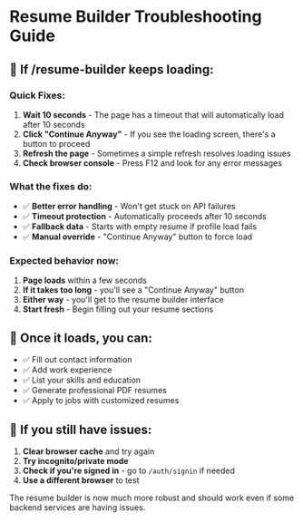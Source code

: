 # Resume Builder Troubleshooting Guide

## 🚨 **If /resume-builder keeps loading:**

### **Quick Fixes:**

1. **Wait 10 seconds** - The page has a timeout that will automatically load after 10 seconds
2. **Click "Continue Anyway"** - If you see the loading screen, there's a button to proceed
3. **Refresh the page** - Sometimes a simple refresh resolves loading issues
4. **Check browser console** - Press F12 and look for any error messages

### **What the fixes do:**

- ✅ **Better error handling** - Won't get stuck on API failures
- ✅ **Timeout protection** - Automatically proceeds after 10 seconds
- ✅ **Fallback data** - Starts with empty resume if profile load fails
- ✅ **Manual override** - "Continue Anyway" button to force load

### **Expected behavior now:**
1. **Page loads** within a few seconds
2. **If it takes too long** - you'll see a "Continue Anyway" button
3. **Either way** - you'll get to the resume builder interface
4. **Start fresh** - Begin filling out your resume sections

## 🎯 **Once it loads, you can:**

- ✅ Fill out contact information
- ✅ Add work experience
- ✅ List your skills and education  
- ✅ Generate professional PDF resumes
- ✅ Apply to jobs with customized resumes

## 🔧 **If you still have issues:**

1. **Clear browser cache** and try again
2. **Try incognito/private mode**
3. **Check if you're signed in** - go to `/auth/signin` if needed
4. **Use a different browser** to test

The resume builder is now much more robust and should work even if some backend services are having issues.